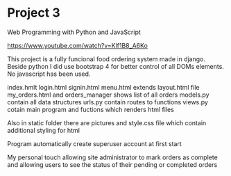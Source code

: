 # Project 3

Web Programming with Python and JavaScript

https://www.youtube.com/watch?v=Klf1B8_A6Ko

This project is a fully funcional food ordering system made in django.
Beside python I did use bootstrap 4 for better control of all DOMs elements.
No javascript has been used.


index.hmlt login.html signin.html menu.html extends layout.html file 
my_orders.html and orders_manager shows list of all orders
models.py contain all data structures
urls.py contain routes to functions
views.py cotain main program and fuctions which renders html files

Also in static folder there are pictures and style.css file which contain additional styling for html 

Program automatically create superuser account at first start

My personal touch allowing site administrator to mark orders as complete and allowing users to see the status of their pending or completed orders
